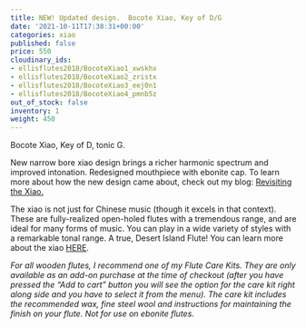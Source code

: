 ```yaml
---
title: NEW! Updated design.  Bocote Xiao, Key of D/G
date: '2021-10-11T17:38:31+00:00'
categories: xiao
published: false
price: 550
cloudinary_ids:
- ellisflutes2018/BocoteXiao1_xwskhx
- ellisflutes2018/BocoteXiao2_zristx
- ellisflutes2018/BocoteXiao3_eej0n1
- ellisflutes2018/BocoteXiao4_pmnb5z
out_of_stock: false
inventory: 1
weight: 450
---
```


Bocote Xiao, Key of D, tonic G.

New narrow bore xiao design brings a richer harmonic spectrum and improved intonation.  Redesigned mouthpiece with ebonite cap.  To learn more about how the new design came about, check out my blog: [Revisiting the Xiao.](https://www.ellisflutes.com/blog/revisiting-the-xiao)

The xiao is not just for Chinese music (though it excels in that context).  These are fully-realized open-holed flutes with a tremendous range, and are ideal for many forms of music.  You can play in a wide variety of styles with a remarkable tonal range.  A true, Desert Island Flute!  You can learn more about the xiao [HERE](https://www.ellisflutes.com/world-flutes/xiao).

*For all wooden flutes, I recommend one of my Flute Care Kits. They are only available as an add-on purchase at the time of checkout (after you have pressed the “Add to cart” button you will see the option for the care kit right along side and you have to select it from the menu). The care kit includes the recommended wax, fine steel wool and instructions for maintaining the finish on your flute. Not for use on ebonite flutes.*